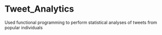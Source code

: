 # Tweet_Analytics
Used functional programming to perform statistical analyses of tweets from popular individuals 
